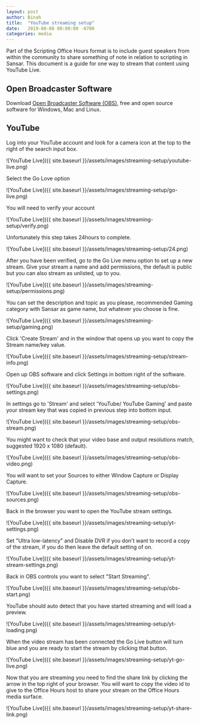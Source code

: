 ```yaml
---
layout: post
author: Binah
title:  "YouTube streaming setup"
date:   2019-08-08 00:00:00 -0700
categories: media
---
```


Part of the Scripting Office Hours format is to include guest speakers from within the community to share something of note in relation to scripting in Sansar. This document is a guide for one way to stream that content using YouTube Live.

## Open Broadcaster Software 

Download [Open Broadcaster Software (OBS)](https://obsproject.com/), free and open source software for Windows, Mac and Linux.

## YouTube 

Log into your YouTube account and look for a camera icon at the top to the right of the search input box.

![YouTube Live]({{ site.baseurl }}/assets/images/streaming-setup/youtube-live.png)

Select the Go Love option

![YouTube Live]({{ site.baseurl }}/assets/images/streaming-setup/go-live.png)

You will need to verify your account 

![YouTube Live]({{ site.baseurl }}/assets/images/streaming-setup/verify.png)

Unfortunately this step takes 24hours to complete.

![YouTube Live]({{ site.baseurl }}/assets/images/streaming-setup/24.png)

After you have been verified, go to the Go Live menu option to set up a new stream. Give your stream a name and add permissions, the default is public but you can also stream as unlisted, up to you.

![YouTube Live]({{ site.baseurl }}/assets/images/streaming-setup/permissions.png)

You can set the description and topic as you please, recommended Gaming category with Sansar as game name, but whatever you choose is fine.

![YouTube Live]({{ site.baseurl }}/assets/images/streaming-setup/gaming.png)

Click 'Create Stream' and in the window that opens up you want to copy the Stream name/key value.

![YouTube Live]({{ site.baseurl }}/assets/images/streaming-setup/stream-info.png)

Open up OBS software and click Settings in bottom right of the software.

![YouTube Live]({{ site.baseurl }}/assets/images/streaming-setup/obs-settings.png)

In settings go to 'Stream' and select 'YouTube/ YouTube Gaming' and paste your stream key that was copied in previous step into bottom input.

![YouTube Live]({{ site.baseurl }}/assets/images/streaming-setup/obs-stream.png)

You might want to check that your video base and output resolutions match, suggested 1920 x 1080 (default).

![YouTube Live]({{ site.baseurl }}/assets/images/streaming-setup/obs-video.png)

You will want to set your Sources to either Window Capture or Display Capture.

![YouTube Live]({{ site.baseurl }}/assets/images/streaming-setup/obs-sources.png)

Back in the browser you want to open the YouTube stream settings.

![YouTube Live]({{ site.baseurl }}/assets/images/streaming-setup/yt-settings.png)

Set "Ultra low-latency" and Disable DVR if you don't want to record a copy of the stream, if you do then leave the default setting of on.

![YouTube Live]({{ site.baseurl }}/assets/images/streaming-setup/yt-stream-settings.png)

Back in OBS controls you want to select "Start Streaming".

![YouTube Live]({{ site.baseurl }}/assets/images/streaming-setup/obs-start.png)

YouTube should auto detect that you have started streaming and will load a preview.

![YouTube Live]({{ site.baseurl }}/assets/images/streaming-setup/yt-loading.png)

When the video stream has been connected the Go Live button will turn blue and you are ready to start the stream by clicking that button.

![YouTube Live]({{ site.baseurl }}/assets/images/streaming-setup/yt-go-live.png)

Now that you are streaming you need to find the share link by clicking the arrow in the top right of your browser. You will want to copy the video id to give to the Office Hours host to share your stream on the Office Hours media surface.

![YouTube Live]({{ site.baseurl }}/assets/images/streaming-setup/yt-share-link.png)

